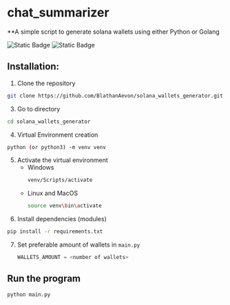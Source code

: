 # chat_summarizer


**A simple script to generate solana wallets using either Python or Golang

![Static Badge](https://img.shields.io/badge/Language-python-blue) ![Static Badge](https://img.shields.io/badge/Language-go-blue)

## Installation:

1. Clone the repository
```bash
git clone https://github.com/BlathanAevon/solana_wallets_generator.git
```

3. Go to directory
```bash
cd solana_wallets_generator
```
4. Virtual Environment creation
```bash
python (or python3) -m venv venv
```
5. Activate the virtual environment
    - Windows
      ```bash
      venv/Scripts/activate
      ```
    - Linux and MacOS
      ```bash
      source venv\bin\activate
      ```
6. Install dependencies (modules)
```bash
pip install -r requirements.txt
```

7. Set preferable amount of wallets in `main.py`
   ```python
   WALLETS_AMOUNT = <number of wallets>
   ```

## Run the program
```bash
python main.py
```
